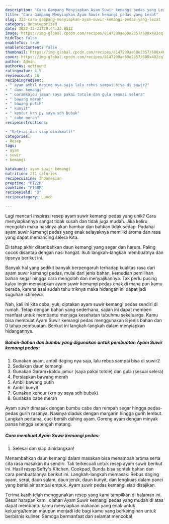 ```yaml
---
description: "Cara Gampang Menyiapkan Ayam Suwir kemangi pedas yang Lezat"
title: "Cara Gampang Menyiapkan Ayam Suwir kemangi pedas yang Lezat"
slug: 323-cara-gampang-menyiapkan-ayam-suwir-kemangi-pedas-yang-lezat
category: Uncategorized
date: 2022-12-21T20:44:23.851Z
image: https://img-global.cpcdn.com/recipes/8147209ae60e2357/680x482cq70/ayam-suwir-kemangi-pedas-foto-resep-utama.jpg
hideToc: false
enableToc: true
enableTocContent: false
thumbnail: https://img-global.cpcdn.com/recipes/8147209ae60e2357/680x482cq70/ayam-suwir-kemangi-pedas-foto-resep-utama.jpg
cover: https://img-global.cpcdn.com/recipes/8147209ae60e2357/680x482cq70/ayam-suwir-kemangi-pedas-foto-resep-utama.jpg
author: Admin
authorAv: notfound
ratingvalue: 4.5
reviewcount: 16
recipeingredient:
- " ayam ambil daging nya saja lalu rebus sampai bisa di suwir2"
- " daun kemangi"
- " Garamkaldu jamur saya pakai totole dan gula sesuai selera"
- " bawang merah"
- " bawang putih"
- " kunyit"
- " kencur krn py saya sdh bubuk"
- " cabe merah"
recipeinstructions:

- "Selesai dan siap dinikmati!"
categories:
- Resep
tags:
- ayam
- suwir
- kemangi

katakunci: ayam suwir kemangi 
nutrition: 211 calories
recipecuisine: Indonesian
preptime: "PT22M"
cooktime: "PT48M"
recipeyield: "3"
recipecategory: Lunch

---
```





Lagi mencari inspirasi resep ayam suwir kemangi pedas yang unik? Cara menyiapkannya sangat tidak susah dan tidak juga mudah. Jika keliru mengolah maka hasilnya akan hambar dan bahkan tidak sedap. Padahal ayam suwir kemangi pedas yang enak selayaknya memiliki aroma dan rasa yang dapat memancing selera Kita.





Di tahap akhir ditambahkan daun kemangi yang segar dan harum. Paling cocok disantap dengan nasi hangat. Ikuti langkah-langkah membuatnya dan tipsnya berikut ini.

Banyak hal yang sedikit banyak berpengaruh terhadap kualitas rasa dari ayam suwir kemangi pedas, mulai dari jenis bahan, kemudian pemilihan bahan segar hingga cara mengolah dan menyajikannya. Tak perlu pusing kalau ingin menyiapkan ayam suwir kemangi pedas enak di mana pun kamu berada, karena asal sudah tahu triknya maka hidangan ini dapat jadi suguhan istimewa.






Nah, kali ini kita coba, yuk, ciptakan ayam suwir kemangi pedas sendiri di rumah. Tetap dengan bahan yang sederhana, sajian ini dapat memberi manfaat untuk membantu menjaga kesehatan tubuhmu sekeluarga. Kamu bisa membuat Ayam Suwir kemangi pedas menggunakan 8 jenis bahan dan 0 tahap pembuatan. Berikut ini langkah-langkah dalam menyiapkan hidangannya.

<!--inarticleads1-->

##### Bahan-bahan dan bumbu yang digunakan untuk pembuatan Ayam Suwir kemangi pedas:

1. Gunakan  ayam, ambil daging nya saja, lalu rebus sampai bisa di suwir2
1. Sediakan  daun kemangi
1. Gunakan  Garam+kaldu jamur (saya pakai totole) dan gula (sesuai selera)
1. Persiapkan  bawang merah
1. Ambil  bawang putih
1. Ambil  kunyit
1. Gunakan  kencur (krn py saya sdh bubuk)
1. Gunakan  cabe merah


Ayam suwir dimasak dengan bumbu cabe dan rempah segar hingga pedas-pedas gurih rasanya. Nasinya diaduk dengan margarin hingga gurih lembut. Langkah pertama, cuci bersih dahing ayam. Goreng ayam dengan minyak panas hingga setengah matang. 

<!--inarticleads2-->

##### Cara membuat Ayam Suwir kemangi pedas:


1. Selesai dan siap dihidangkan!

Menambahkan daun kemangi dalam masakan bisa menambah aroma serta cita rasa masakan itu sendiri. Tak terkecuali untuk resep ayam suwir berikut ini. Hasil resep Sefty&#39;s Kitchen, Cookpad, Bunda bisa sontek bahan dan cara pembuatannya berikut ini. Langkah-langkah memasak: Rebus daging ayam, serai, daun salam, daun jeruk, daun kunyit, dan lengkuas dalam panci yang berisi air sampai empuk. Ayam suwir pedas kemangi siap disajikan. 

Terima kasih telah menggunakan resep yang kami tampilkan di halaman ini. Besar harapan kami, olahan Ayam Suwir kemangi pedas yang mudah di atas dapat membantu kamu menyiapkan makanan yang enak untuk keluarga/teman maupun menjadi ide bagi kamu yang berkeinginan untuk berbisnis kuliner. Semoga bermanfaat dan selamat mencoba!
